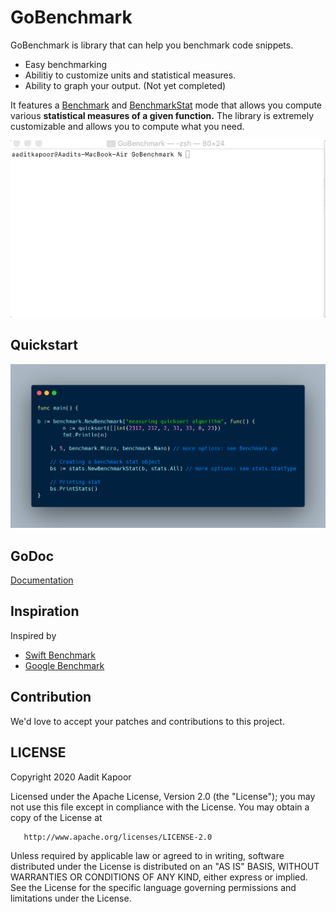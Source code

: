 # GoBenchmark

GoBenchmark is library that can help you benchmark code snippets. 
-  Easy benchmarking 
- Abilitiy to customize units and statistical measures.
- Ability to graph your output. (Not yet completed)

It features a [Benchmark](https://github.com/aaditkapoor/GoBenchmark/blob/master/Benchmark.go) and [BenchmarkStat](https://github.com/aaditkapoor/GoBenchmark/blob/master/stats/Stats.go) mode that allows you compute various <b>statistical measures of a given function.</b> The library is extremely customizable and allows you to compute what you need.

 
![alt text][logo]


[logo]: https://github.com/aaditkapoor/GoBenchmark/blob/master/demo.gif

## Quickstart
![Try it!](https://github.com/aaditkapoor/GoBenchmark/blob/master/s3.png)

## GoDoc

[Documentation](https://pkg.go.dev/github.com/aaditkapoor/GoBenchmark/benchmark?tab=doc)

## Inspiration
Inspired by
- [Swift Benchmark](https://github.com/google/swift-benchmark/)
- [Google Benchmark](https://github.com/google/benchmark)

## Contribution

We'd love to accept your patches and contributions to this project.

## LICENSE

Copyright 2020 Aadit Kapoor

   Licensed under the Apache License, Version 2.0 (the "License");
   you may not use this file except in compliance with the License.
   You may obtain a copy of the License at

       http://www.apache.org/licenses/LICENSE-2.0

   Unless required by applicable law or agreed to in writing, software
   distributed under the License is distributed on an "AS IS" BASIS,
   WITHOUT WARRANTIES OR CONDITIONS OF ANY KIND, either express or implied.
   See the License for the specific language governing permissions and
   limitations under the License.

